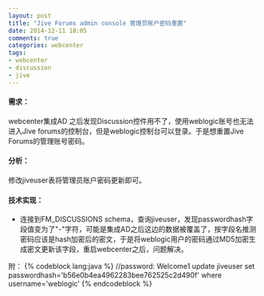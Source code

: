 ```yaml
---
layout: post
title: "Jive Forums admin console 管理员账户密码重置"
date: 2014-12-11 18:05
comments: true
categories: webcenter
tags: 
- webcenter
- discussion
- jive
---
```

#### <i class="icon-file"></i>   需求：

webcenter集成AD 之后发现Discussion控件用不了，使用weblogic账号也无法进入Jive forums的控制台，但是weblogic控制台可以登录。于是想重置Jive Forums的管理账号密码。

#### <i class="icon-folder-open"></i> 分析：
修改jiveuser表将管理员账户密码更新即可。


#### <i class="icon-pencil"></i> 技术实现：

- 连接到FM_DISCUSSIONS schema，查询jiveuser，发现passwordhash字段值变为了"-"字符，可能是集成AD之后这边的数据被覆盖了，按字段名推测密码应该是hash加密后的密文，于是将weblogic用户的密码通过MD5加密生成密文更新该字段，重启webcenter之后，问题解决。

附：
{% codeblock lang:java %}
//password: Welcome1 
update jiveuser set passwordhash='b56e0b4ea4962283bee762525c2d490f' where username='weblogic'
{% endcodeblock %}

